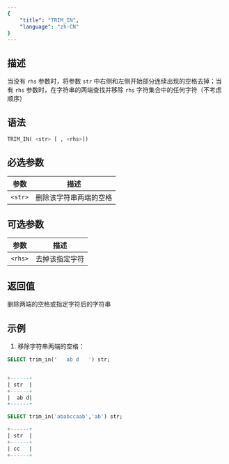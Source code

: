 ```yaml
---
{
    "title": "TRIM_IN",
    "language": "zh-CN"
}
---
```


<!-- 
Licensed to the Apache Software Foundation (ASF) under one
or more contributor license agreements.  See the NOTICE file
distributed with this work for additional information
regarding copyright ownership.  The ASF licenses this file
to you under the Apache License, Version 2.0 (the
"License"); you may not use this file except in compliance
with the License.  You may obtain a copy of the License at

  http://www.apache.org/licenses/LICENSE-2.0

Unless required by applicable law or agreed to in writing,
software distributed under the License is distributed on an
"AS IS" BASIS, WITHOUT WARRANTIES OR CONDITIONS OF ANY
KIND, either express or implied.  See the License for the
specific language governing permissions and limitations
under the License.
-->


## 描述


当没有 `rhs` 参数时，将参数 `str` 中右侧和左侧开始部分连续出现的空格去掉；当有 `rhs` 参数时，在字符串的两端查找并移除 `rhs` 字符集合中的任何字符（不考虑顺序）


## 语法

```sql
TRIM_IN( <str> [ , <rhs>])
```
## 必选参数

| 参数 | 描述 |
|------|------|
| `<str>` | 删除该字符串两端的空格 |


## 可选参数

| 参数 | 描述 |
|------|------|
| `<rhs>` | 去掉该指定字符 |

## 返回值

删除两端的空格或指定字符后的字符串


## 示例

1. 移除字符串两端的空格：
```sql
SELECT trim_in('   ab d   ') str;
```

```sql

+------+
| str  |
+------+
|  ab d|
+------+
```

```sql
SELECT trim_in('ababccaab','ab') str;
```

```sql
+------+
| str  |
+------+
| cc   |
+------+
```

